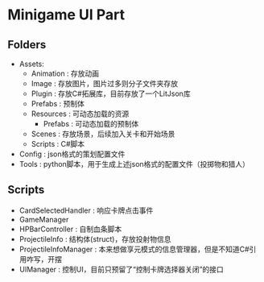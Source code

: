 # Minigame UI Part

## Folders
- Assets:
	- Animation : 存放动画
	- Image : 存放图片，图片过多则分子文件夹存放
	- Plugin : 存放C#拓展库，目前存放了一个LitJson库
	- Prefabs : 预制体
	- Resources : 可动态加载的资源
		- Prefabs : 可动态加载的预制体
	- Scenes : 存放场景，后续加入关卡和开始场景
	- Scripts : C#脚本
- Config : json格式的策划配置文件
- Tools : python脚本，用于生成上述json格式的配置文件（投掷物和猎人）

## Scripts
- CardSelectedHandler : 响应卡牌点击事件
- GameManager
- HPBarController : 自制血条脚本
- ProjectileInfo : 结构体(struct)，存放投射物信息
- ProjectileInfoManager : 本来想做享元模式的信息管理器，但是不知道C#引用咋写，开摆
- UIManager : 控制UI，目前只预留了“控制卡牌选择器关闭”的接口